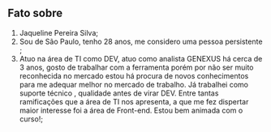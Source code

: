 ## Fato sobre <nome do dev>

1. Jaqueline Pereira Silva;
2. Sou de São Paulo, tenho 28 anos, me considero uma pessoa persistente ;
3. Atuo na área de TI como DEV, atuo como analista GENEXUS há cerca de 3 anos, gosto de trabalhar com a ferramenta porém por não ser muito reconhecida no mercado estou há procura de novos conhecimentos para me adequar melhor no mercado de trabalho. Já trabalhei como suporte técnico , qualidade antes de virar DEV. Entre tantas ramificações que a área de TI nos apresenta, a que me fez dispertar maior interesse foi a área de Front-end. Estou bem animada com o curso!;

